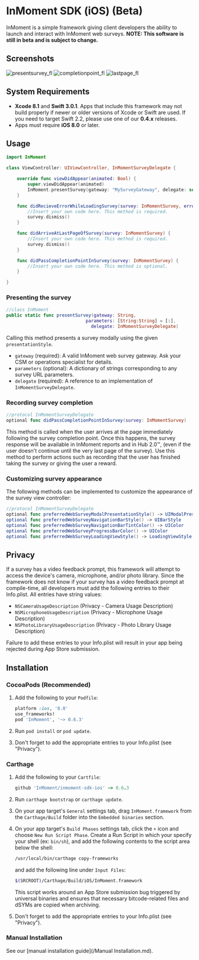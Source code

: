# InMoment SDK (iOS) (Beta)
InMoment is a simple framework giving client developers the ability to
launch and interact with InMoment web surveys.
**NOTE: This software is still in beta and is subject to change.**

## Screenshots

![presentsurvey_fl](https://cloud.githubusercontent.com/assets/15389109/18068072/e5e2c70e-6dfc-11e6-85fa-c7e60301b89b.gif)
![completionpoint_fl](https://cloud.githubusercontent.com/assets/15389109/18071937/d83ad6c2-6e16-11e6-8a3d-c49935905410.gif)
![lastpage_fl](https://cloud.githubusercontent.com/assets/15389109/18071939/dac98abe-6e16-11e6-909b-b976b6a84864.gif)

## System Requirements

- **Xcode 8.1** and **Swift 3.0.1**. Apps that include this framework may not build properly if newer or older versions of Xcode or Swift are used. If you need to target Swift 2.2, please use one of our **0.4.x** releases.
- Apps must require **iOS 8.0** or later.

## Usage

```swift
import InMoment
```

```swift
class ViewController: UIViewController, InMomentSurveyDelegate {

    override func viewDidAppear(animated: Bool) {
        super.viewDidAppear(animated)
        InMoment.presentSurvey(gateway: "MySurveyGateway", delegate: self)
    }

    func didRecieveErrorWhileLoadingSurvey(survey: InMomentSurvey, error: NSError) {
        //Insert your own code here. This method is required.
        survey.dismiss()
    }

    func didArriveAtLastPageOfSurvey(survey: InMomentSurvey) {
        //Insert your own code here. This method is required.
        survey.dismiss()
    }

    func didPassCompletionPointInSurvey(survey: InMomentSurvey) {
        //Insert your own code here. This method is optional.
    }

}
```

### Presenting the survey

```swift
//class InMoment
public static func presentSurvey(gateway: String, 
                              parameters: [String:String] = [:],
                                delegate: InMomentSurveyDelegate)
```

Calling this method presents a survey modally using the given `presentationStyle`.
- `gateway` (required): A valid InMoment web survey gateway. Ask your CSM or operations specialist for details.
- `parameters` (optional): A dictionary of strings corresponding to any survey URL parameters.
- `delegate` (required): A reference to an implementation of `InMomentSurveyDelegate`.

### Recording survey completion

```swift
//protocol InMomentSurveyDelegate
optional func didPassCompletionPointInSurvey(survey: InMomentSurvey)
```

This method is called when the user arrives at the page immediately following the survey completion point. Once this happens, the survey response will be available in InMoment reports and in Hub 2.0™, (even if the user doesn't continue until the very last page of the survey). Use this method to perform actions such as recording that the user has finished taking the survey or giving the user a reward.

### Customizing survey appearance

The following methods can be implemented to customize the appearance of the survey view controller:

```swift
//protocol InMomentSurveyDelegate
optional func preferredWebSurveyModalPresentationStyle() -> UIModalPresentationStyle
optional func preferredWebSurveyNavigationBarStyle() -> UIBarStyle
optional func preferredWebSurveyNavigationBarTintColor() -> UIColor
optional func preferredWebSurveyProgressBarColor() -> UIColor
optional func preferredWebSurveyLoadingViewStyle() -> LoadingViewStyle
```

## Privacy

If a survey has a video feedback prompt, this framework will attempt to access the device's camera, microphone, and/or photo library. Since the framework does not know if your survey has a video feedback prompt at compile-time, all developers must add the following entries to their Info.plist. All entries have string values:

- `NSCameraUsageDescription` (Privacy - Camera Usage Description)
- `NSMicrophoneUsageDescription` (Privacy - Microphone Usage Description)
- `NSPhotoLibraryUsageDescription` (Privacy - Photo Library Usage Description)

Failure to add these entries to your Info.plist will result in your app being rejected during App Store submission.

## Installation

### CocoaPods (Recommended)

1. Add the following to your ```Podfile```:

    ```ruby
    platform :ios, '8.0'
    use_frameworks!
    pod 'InMoment', '~> 0.6.3'
    ```

2. Run `pod install` or `pod update`.
3. Don't forget to add the appropriate entries to your Info.plist (see "Privacy").

### Carthage

1. Add the following to your ```Cartfile```:

    ```ruby
    github 'InMoment/inmoment-sdk-ios' ~> 0.6.3
    ```

2. Run `carthage bootstrap` or `carthage update`.
3. On your app target's `General` settings tab, drag `InMoment.framework` from the `Carthage/Build` folder into the `Embedded binaries` section.
4. On your app target's `Build Phases` settings tab, click the `+` icon and choose `New Run Script Phase`. Create a Run Script in which your specify your shell (ex: `bin/sh`), and add the following contents to the script area below the shell:

    ```bash
    /usr/local/bin/carthage copy-frameworks
    ```

    and add the following line under `Input Files`:

    ```bash
    $(SRCROOT)/Carthage/Build/iOS/InMoment.framework
    ```

    This script works around an App Store submission bug triggered by universal binaries and ensures that necessary bitcode-related files and dSYMs are copied when archiving.

5. Don't forget to add the appropriate entries to your Info.plist (see "Privacy").

### Manual Installation

See our [manual installation guide](/Manual Installation.md).

